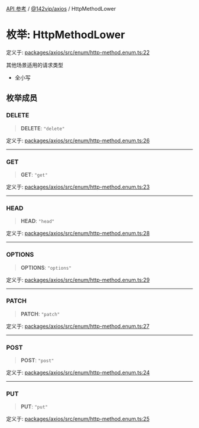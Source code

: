 [API 参考](../../../index.md) / [@142vip/axios](../index.md) / HttpMethodLower

# 枚举: HttpMethodLower

定义于: [packages/axios/src/enum/http-method.enum.ts:22](https://github.com/142vip/core-x/blob/d4a5b2e7c860b49a40d6ff85745b241507ccf1fd/packages/axios/src/enum/http-method.enum.ts#L22)

其他场景适用的请求类型
- 全小写

## 枚举成员

### DELETE

> **DELETE**: `"delete"`

定义于: [packages/axios/src/enum/http-method.enum.ts:26](https://github.com/142vip/core-x/blob/d4a5b2e7c860b49a40d6ff85745b241507ccf1fd/packages/axios/src/enum/http-method.enum.ts#L26)

***

### GET

> **GET**: `"get"`

定义于: [packages/axios/src/enum/http-method.enum.ts:23](https://github.com/142vip/core-x/blob/d4a5b2e7c860b49a40d6ff85745b241507ccf1fd/packages/axios/src/enum/http-method.enum.ts#L23)

***

### HEAD

> **HEAD**: `"head"`

定义于: [packages/axios/src/enum/http-method.enum.ts:28](https://github.com/142vip/core-x/blob/d4a5b2e7c860b49a40d6ff85745b241507ccf1fd/packages/axios/src/enum/http-method.enum.ts#L28)

***

### OPTIONS

> **OPTIONS**: `"options"`

定义于: [packages/axios/src/enum/http-method.enum.ts:29](https://github.com/142vip/core-x/blob/d4a5b2e7c860b49a40d6ff85745b241507ccf1fd/packages/axios/src/enum/http-method.enum.ts#L29)

***

### PATCH

> **PATCH**: `"patch"`

定义于: [packages/axios/src/enum/http-method.enum.ts:27](https://github.com/142vip/core-x/blob/d4a5b2e7c860b49a40d6ff85745b241507ccf1fd/packages/axios/src/enum/http-method.enum.ts#L27)

***

### POST

> **POST**: `"post"`

定义于: [packages/axios/src/enum/http-method.enum.ts:24](https://github.com/142vip/core-x/blob/d4a5b2e7c860b49a40d6ff85745b241507ccf1fd/packages/axios/src/enum/http-method.enum.ts#L24)

***

### PUT

> **PUT**: `"put"`

定义于: [packages/axios/src/enum/http-method.enum.ts:25](https://github.com/142vip/core-x/blob/d4a5b2e7c860b49a40d6ff85745b241507ccf1fd/packages/axios/src/enum/http-method.enum.ts#L25)
